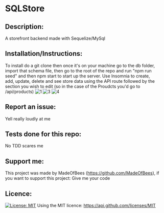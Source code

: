 # SQLStore 

    
## Description: 
 A storefront backend made with Sequelize/MySql 


    
## Installation/Instructions: 
 To install do a git clone then once it's on your machine go to the db folder, import that schema file, then go to the root of the repo and run "npm run seed" and then npm start to start up the server. 
 Use Insomnia to create, add, update, delete and see store data using the  API route followed by the section you wish to edit (so in the case of the Proudcts you'd go to /api/products) ![1](https://user-images.githubusercontent.com/9198297/201371220-9241221d-9451-48f9-82d9-29259def80a9.jpg)
![3](https://user-images.githubusercontent.com/9198297/201371223-31e05354-a809-4536-b995-03913cd7f9eb.jpg)
![4](https://user-images.githubusercontent.com/9198297/201371225-a8b36224-6e2c-43a3-b66f-da3140a7a096.jpg)


    
## Report an issue: 
 Yell really loudly at me 

    
## Tests done for this repo:
 No TDD scares me 

    
## Support me: 
 This project was made by MadeOfBees (https://github.com/MadeOfBees), if you want to support this project: Give me your code

    
## Licence: 
 [![License: MIT](https://img.shields.io/badge/License-MIT-yellow.svg)](https://opensource.org/licenses/MIT)
 Using the MIT licence: https://api.github.com/licenses/MIT 
